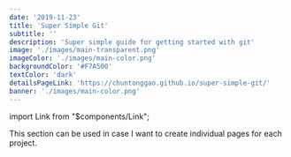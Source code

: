```yaml
---
date: '2019-11-23'
title: 'Super Simple Git'
subtitle: ''
description: 'Super simple guide for getting started with git'
image: './images/main-transparent.png'
imageColor: './images/main-color.png'
backgroundColor: '#F7A500'
textColor: 'dark'
detailsPageLink: 'https://chuntonggao.github.io/super-simple-git/'
banner: './images/main-color.png'
---
```


import Link from "\$components/Link";

This section can be used in case I want to create individual pages for each project.
